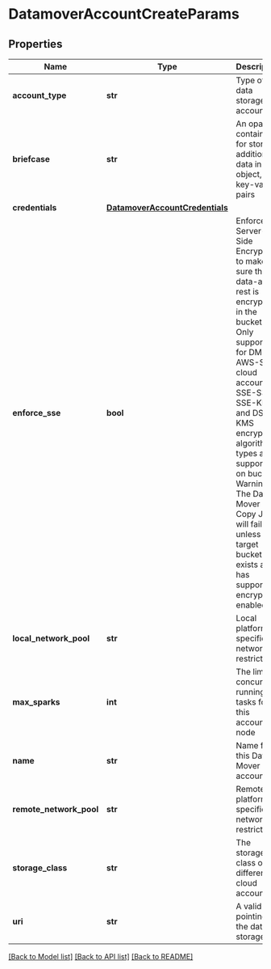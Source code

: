 # DatamoverAccountCreateParams

## Properties
Name | Type | Description | Notes
------------ | ------------- | ------------- | -------------
**account_type** | **str** | Type of the data storage account | 
**briefcase** | **str** | An opaque container for storing additional data in this object, e.g. key-value pairs | [optional] 
**credentials** | [**DatamoverAccountCredentials**](DatamoverAccountCredentials.md) |  | [optional] 
**enforce_sse** | **bool** | Enforce Server-Side Encryption to make sure that data-at-rest is encrypted in the bucket. Only supported for DM AWS-S3 cloud accounts. SSE-S3, SSE-KMS and DSSE-KMS encryption algorithm types are supported on bucket. Warning: The Data Mover Copy Job will fail unless the target bucket exists and has supported encryption enabled. | [optional] 
**local_network_pool** | **str** | Local platform-specific network restriction | [optional] 
**max_sparks** | **int** | The limit of concurrent running tasks for this account per node | [optional] 
**name** | **str** | Name for this Data Mover account | 
**remote_network_pool** | **str** | Remote platform-specific network restriction | [optional] 
**storage_class** | **str** | The storage class of different cloud accounts. | [optional] 
**uri** | **str** | A valid URI pointing to the data storage | 

[[Back to Model list]](../README.md#documentation-for-models) [[Back to API list]](../README.md#documentation-for-api-endpoints) [[Back to README]](../README.md)



